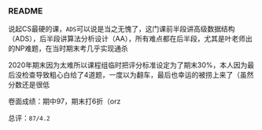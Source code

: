 ### README

说起CS最硬的课，`ADS`可以说是当之无愧了，这门课前半段讲高级数据结构（ADS），后半段讲算法分析设计（AA），所有难点都在后半段，尤其是叶老师出的NP难题，在当时期末考几乎实现通杀

2020年期末因为太难所以课程组临时把评分标准设定为了期末$30\%$，本人因为最后没检查导致粗心白给了4道题，一度以为翻车，最后也幸运的被捞上来了（虽然分数还是很低

卷面成绩：期中97，期末打6折（orz

总评：`87/4.2`

